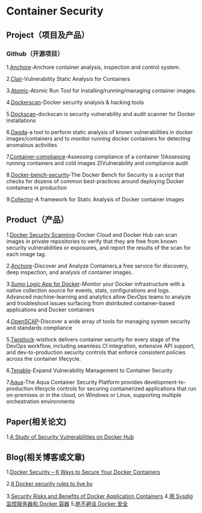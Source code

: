# Container Security
## Project（项目及产品）
### Github（开源项目）
1.[Anchore][1]-Anchore container analysis, inspection and control system. 

2.[Clair][2]-Vulnerability Static Analysis for Containers 

3.[Atomic][3]-Atomic Run Tool for installing/running/managing container images. 

4.[Dockerscan][4]-Docker security analysis & hacking tools 

5.[Dockscan][5]-dockscan is security vulnerability and audit scanner for Docker installations 

6.[Dagda][6]-a tool to perform static analysis of known vulnerabilities in docker images/containers and to monitor running docker containers for detecting anomalous activities 

7.[Container-compliance][7]-Assessing compliance of a container 
1)Assessing running containers and cold images
2)Vulnerability and compliance audit

8.[Docker-bench-security][8]-The Docker Bench for Security is a script that checks for dozens of common best-practices around deploying Docker containers in production

9.[Collector][9]-A framework for Static Analysis of Docker container images 


## Product（产品）
1.[Docker Security Scanning][10]-Docker Cloud and Docker Hub can scan images in private repositories to verify that they are free from known security vulnerabilities or exposures, and report the results of the scan for each image tag.

2.[Anchore][11]-Discover and Analyze Containers,a free service for discovery, deep inspection, and analysis of container images.

3.[Sumo Logic App for Docker][12]-Monitor your Docker infrastructure with a native collection source for events, stats, configurations and logs. Advanced machine-learning and analytics allow DevOps teams to analyze and troubleshoot issues surfacing from distributed container-based applications and Docker containers

4.[OpenSCAP][13]-Discover a wide array of tools for managing system security and standards compliance

5.[Twistlock][14]-wistlock delivers container security for every stage of the DevOps workflow, including seamless CI integration, extensive API support, and dev-to-production security controls that enforce consistent policies across the container lifecycle.

6.[Tenable][15]-Expand Vulnerability Management to Container Security

7.[Aqua][16]-The Aqua Container Security Platform provides development-to-production lifecycle controls for securing containerized applications that run on-premises or in the cloud, on Windows or Linux, supporting multiple orchestration environments
## Paper(相关论文)
1.[A Study of Security Vulnerabilities on Docker Hub][17]


## Blog(相关博客或文章)
1.[Docker Security – 6 Ways to Secure Your Docker Containers][18]

2.[8 Docker security rules to live by][19]

3.[Security Risks and Benefits of Docker Application Containers][20]
4.[用 Sysdig 监控服务器和 Docker 容器][21]
5.[绝不避谈 Docker 安全][22] 


  [1]: https://github.com/anchore/anchore
  [2]: https://github.com/coreos/clair
  [3]: https://github.com/projectatomic/atomic
  [4]: https://github.com/cr0hn/dockerscan
  [5]: https://github.com/kost/dockscan
  [6]: https://github.com/eliasgranderubio/dagda
  [7]: https://github.com/OpenSCAP/container-compliance
  [8]: https://github.com/docker/docker-bench-security
  [9]: https://github.com/banyanops/collector
  [10]: https://docs.docker.com/docker-cloud/builds/image-scan/
  [11]: https://anchore.io
  [12]: https://www.sumologic.com/application/docker/
  [13]: https://www.open-scap.org/
  [14]: https://www.twistlock.com/
  [15]: https://www.tenable.com/products/tenable-io/container-security?utm_source=google&utm_medium=cpc&utm_term=container%20security&utm_content=188477666387&utm_campaign=emea-en-vulnerabilitymanagement&utm_promoter=tenable
  [16]: https://www.aquasec.com/
  [17]: https://blog.acolyer.org/2017/04/03/a-study-of-security-vulnerabilities-on-docker-hub/
  [18]: https://www.sumologic.com/blog/security/securing-docker-containers/
  [19]: http://www.infoworld.com/article/3154711/security/8-docker-security-rules-to-live-by.html
  [20]: https://zeltser.com/security-risks-and-benefits-of-docker-application/
  [21]: https://www.ibm.com/developerworks/cn/linux/1607_caoyq_sysdig/index.html
  [22]: https://mp.weixin.qq.com/s/IN_JJhg_oG7ILVjNj-UexA

